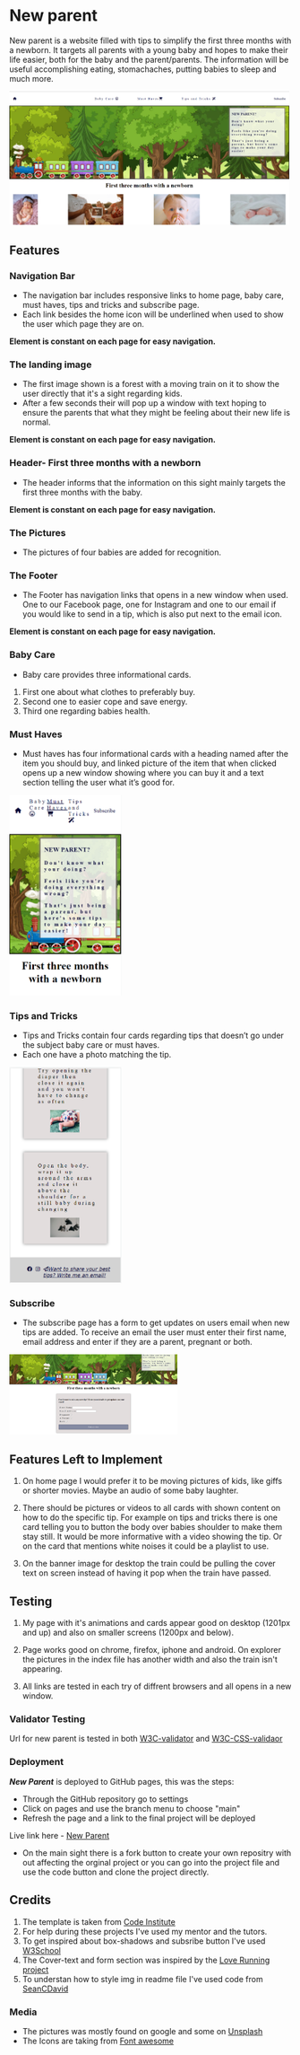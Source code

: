 # New parent

New parent is a website filled with tips to simplify the first three months with a newborn. It targets all parents with a young baby and hopes to make their life easier, both for the baby and the parent/parents. The information will be useful accomplishing eating, stomachaches, putting babies to sleep and much more.

<img
  src="assets/images/index-desktop.PNG"
  alt="Index desktop" 
  title="Index desktop"
  style="display: inline-block; margin: 0 auto; max-width: 500px">

## Features

### Navigation Bar

* The navigation bar includes responsive links to home page, baby care, must haves, tips and tricks and subscribe page. 
* Each link besides the home icon will be underlined when used to show the user which page they are on.

**Element is constant on each page for easy navigation.** 

### The landing image

* The first image shown is a forest with a moving train on it to show the user directly that it's a sight regarding kids. 
* After a few seconds their will pop up a window with text hoping to ensure the parents that what they might be feeling about their new life is normal.  

**Element is constant on each page for easy navigation.**

### Header- First three months with a newborn

* The header informs that the information on this sight mainly targets the first three months with the baby. 

**Element is constant on each page for easy navigation.**

### The Pictures

* The pictures of four babies are added for recognition.

### The Footer

* The Footer has navigation links that opens in a new window when used. One to our Facebook page, one for Instagram and one to our email if you would like to send in a tip, which is also put next to the email icon.

**Element is constant on each page for easy navigation.**

### Baby Care

* Baby care provides three informational cards. 

1. First one about what clothes to preferably buy. 
2. Second one to easier cope and save energy. 
3. Third one regarding babies health.

### Must Haves

* Must haves has four informational cards with a heading named after the item you should buy, and linked picture of the item that when clicked opens up a new window showing where you can buy it and a text section telling the user what it’s good for.

<img
  src="assets/images/must-haves-phone.PNG"
  alt="Must haves phone view" 
  title="Must Haves phone view"
  style="display: inline-block; margin: 0 auto; max-width: 200px">

### Tips and Tricks 

* Tips and Tricks contain four cards regarding tips that doesn’t go under the subject baby care or must haves. 
* Each one have a photo matching the tip.

<img 
src="assets/images/tips-and-tricks-footer-phone.PNG" 
alt="Tips and Tricks with Footer phone view " 
title="Tips and Tricks phone view"
style="display: inline-block; margin: 0 auto; max-width: 200px">

### Subscribe

* The subscribe page has a form to get updates on users email when new tips are added. To receive an email the user must enter their first name, email address and enter if they are a parent, pregnant or both.

<img 
src="assets/images/subscribeform-desktop.PNG" 
alt="Subsribe desktop" 
title="Subsribe desktop"
style="display: inline-block; margin: 0 auto; max-width: 300px">

## Features Left to Implement

1. On home page I would prefer it to be moving pictures of kids, like giffs or shorter movies. Maybe an audio of some baby laughter.

2. There should be pictures or videos to all cards with shown content on how to do the specific tip. For example on tips and tricks there is one card telling you to button the body over babies shoulder to make them stay still. It would be more informative with a video showing the tip. Or on the card that mentions white noises it could be a playlist to use.

3. On the banner image for desktop the train could be pulling the cover text on screen instead of having it pop when the train have passed.

## Testing

1. My page with it's animations and cards appear good on desktop (1201px and up) and also on smaller screens (1200px and below). 

2. Page works good on chrome, firefox, iphone and android. On explorer the pictures in the index file has another width and also the train isn't appearing.

3. All links are tested in each try of diffrent browsers and all opens in a new window.

### Validator Testing

Url for new parent is tested in both [W3C-validator](https://validator.w3.org/) and [W3C-CSS-validaor](http://jigsaw.w3.org/css-validator/validator?lang=sv&profile=css3svg&uri=https%3A%2F%2Fohdamnitsnikki.github.io%2Fnew-parent%2F&usermedium=all&vextwarning=&warning=1)

### Deployment 

**_New Parent_** is deployed to GitHub pages, this was the steps:
* Through the GitHub repository go to settings
* Click on pages and use the branch menu to choose "main"
* Refresh the page and a link to the final project will be deployed

Live link here - [New Parent](https://ohdamnitsnikki.github.io/new-parent/)

* On the main sight there is a fork button to create your own repositry with out affecting the orginal project or you can go into the project file and use the code button and clone the project directly.

## Credits

1. The template is taken from [Code Institute](https://github.com/Code-Institute-Org/gitpod-full-template)
2. For help during these projects I've used my mentor and the tutors.
3. To get inspired about box-shadows and subsribe button I've used [W3School](https://www.w3schools.com/)
4. The Cover-text and form section was inspired by the [Love Running project](https://code-institute-org.github.io/love-running-2.0/index.html)
5. To understan how to style img in readme file I've used code from [SeanCDavid](https://www.seancdavis.com/posts/three-ways-to-add-image-to-github-readme/)

### Media

* The pictures was mostly found on google and some on [Unsplash](https://unsplash.com/)
* The Icons are taking from [Font awesome](https://fontawesome.com/icons)

